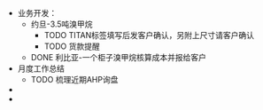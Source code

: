 - 业务开发：
	- 约旦-3.5吨溴甲烷
		- TODO TITAN标签填写后发客户确认，另附上尺寸请客户确认
		- TODO 货款提醒
	- DONE 利比亚-一个柜子溴甲烷核算成本并报给客户
- 月度工作总结
	- TODO 梳理近期AHP询盘
-
-